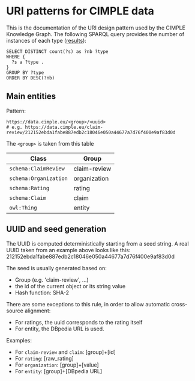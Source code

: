 URI patterns for CIMPLE data
==============================

This is the documentation of the URI design pattern used by the CIMPLE Knowledge Graph. The following SPARQL query provides the number of instances of each type ([results](https://data.cimple.eu/sparql?default-graph-uri=&query=SELECT+DISTINCT+count%28%3Fs%29+as+%3Fnb+%3Ftype%0D%0AWHERE+%7B%0D%0A++%3Fs+a+%3Ftype+.%0D%0A%7D%0D%0AGROUP+BY+%3Ftype%0D%0AORDER+BY+DESC%28%3Fnb%29&format=text%2Fhtml&should-sponge=&timeout=0&signal_void=on)):

``` sparql
SELECT DISTINCT count(?s) as ?nb ?type
WHERE {
  ?s a ?type .
}
GROUP BY ?type
ORDER BY DESC(?nb)
```

## Main entities

Pattern:

``` turtle
https://data.cimple.eu/<group>/<uuid>
# e.g. https://data.cimple.eu/claim-review/212152ebda1fabe887edb2c18046e050a44677a7d76f400e9af83d0d
```

The `<group>` is taken from this table 

| Class | Group |
| --- | --- |
| `schema:ClaimReview` | claim-review |
| `schema:Organization` | organization |
| `schema:Rating` | rating |
| `schema:Claim` | claim |
| `owl:Thing` | entity |


## UUID and seed generation

The UUID is computed deterministically starting from a seed string. A real UUID taken from an example above looks like this: 212152ebda1fabe887edb2c18046e050a44677a7d76f400e9af83d0d

The seed is usually generated based on:

* Group (e.g. 'claim-review', ...)
* the id of the current object or its string value
* Hash function: SHA-2

There are some exceptions to this rule, in order to allow automatic cross-source alignment:
* For ratings, the uuid corresponds to the rating itself
* For entity, the DBpedia URL is used.

Examples:
* For `claim-review` and `claim`: [group]+[id]
* For `rating`: [raw_rating]
* For `organization`: [group]+[value]
* For `entity`: [group]+[DBpedia URL]
